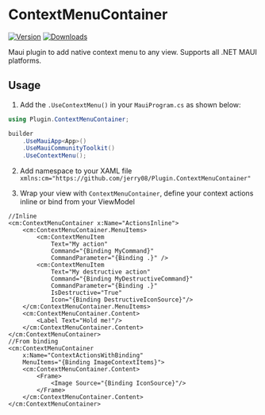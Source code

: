 # ContextMenuContainer
[![Version](https://img.shields.io/nuget/v/Plugin.ContextMenuContainer.svg)](https://nuget.org/packages/Plugin.ContextMenuContainer)
[![Downloads](https://img.shields.io/nuget/dt/Plugin.ContextMenuContainer.svg)](https://nuget.org/packages/Plugin.ContextMenuContainer)

Maui plugin to add native context menu to any view. Supports all .NET MAUI platforms.

## Usage
1. Add the `.UseContextMenu()` in your `MauiProgram.cs` as shown below:

```C#
using Plugin.ContextMenuContainer;
```

```C#
builder
    .UseMauiApp<App>()
    .UseMauiCommunityToolkit()
    .UseContextMenu();
```

2. Add namespace to your XAML file
    `xmlns:cm="https://github.com/jerry08/Plugin.ContextMenuContainer"`

3. Wrap your view with `ContextMenuContainer`, define your context actions inline or bind from your ViewModel
```
//Inline
<cm:ContextMenuContainer x:Name="ActionsInline">
    <cm:ContextMenuContainer.MenuItems>
        <cm:ContextMenuItem
            Text="My action" 
            Command="{Binding MyCommand}" 
            CommandParameter="{Binding .}" />
        <cm:ContextMenuItem
            Text="My destructive action" 
            Command="{Binding MyDestructiveCommand}" 
            CommandParameter="{Binding .}" 
            IsDestructive="True" 
            Icon="{Binding DestructiveIconSource}"/>
    </cm:ContextMenuContainer.MenuItems>
    <cm:ContextMenuContainer.Content>
        <Label Text="Hold me!"/>
    </cm:ContextMenuContainer.Content>
</cm:ContextMenuContainer>
//From binding
<cm:ContextMenuContainer
    x:Name="ContextActionsWithBinding" 
    MenuItems="{Binding ImageContextItems}">
    <cm:ContextMenuContainer.Content>
        <Frame>
            <Image Source="{Binding IconSource}"/>
        </Frame>
    </cm:ContextMenuContainer.Content>
</cm:ContextMenuContainer>
```